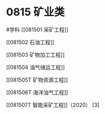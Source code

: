 # 0815 矿业类
#学科
[[081501 采矿工程]]

[[081502 石油工程]]

[[081503 矿物加工工程]]

[[081504 油气储运工程]]

[[081505T 矿物资源工程]]

[[081506T 海洋油气工程]]

[[081507T 智能采矿工程]]（2020） [3]
